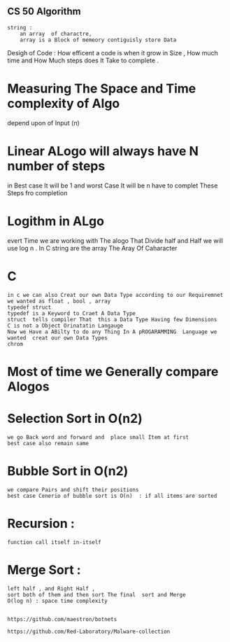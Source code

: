 ## CS  50 Algorithm 
    string :
        an array  of charactre,
        array is a Block of memeory contiguisly store Data

Desigh of Code :
    How efficent a code is when it grow in Size  ,  How much time and  How Much steps does It Take to complete .


# Measuring The Space and Time complexity of Algo

depend upon of Input (n) 
# Linear ALogo will always have N number of steps

in Best case It will be 1  and worst Case It will be n 
have to complet These Steps fro completion    

# Logithm in ALgo
 evert Time we are working with The alogo That Divide half and Half we will use log n .
  In C string are the array The Aray Of Caharacter 

# C 
    in c we can also Creat our own Data Type according to our Requiremnet we wanted as float , bool , array 
    typedef struct 
    typedef is a Keyword to Craet A Data Type 
    struct  tells compiler That  this a Data Type Having few Dimensions 
    C is not a Object Orinatatin Langauge 
    Now we Have a ABilty to do any Thing In A pROGARAMMING  Language we wanted  creat our own Data Types 
    chrom

# Most of time we Generally compare Alogos 

# Selection Sort in O(n2)
    we go Back word and forward and  place small Item at first 
    best case also remain same 
# Bubble  Sort in O(n2)
    we compare Pairs and shift their positions 
    best case Cenerio of bubble sort is O(n)  : if all items are sorted

# Recursion : 
    function call itself in-itself  

# Merge Sort :
    left half , and Right Half ,
    sort both of them and then sort The final  sort and Merge 
    O(log n) : space time complexity   


    https://github.com/maestron/botnets
    
    https://github.com/Red-Laboratory/Malware-collection

